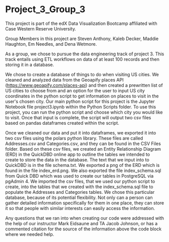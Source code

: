 # Project_3_Group_3
This project is part of the edX Data Visualization Bootcamp affiliated with Case Western Reserve University.

Group Members in this project are Steven Anthony, Kaleb Decker, Maddie Haughton, Em Needles, and Dena Wetmore.

As a group, we chose to pursue the data engineering track of project 3. This track entails using ETL workflows on data of at least 100 records and then storing it in a database.

We chose to create a database of things to do when visiting US cities.  We cleaned and analyzed data from the Geoapify places API (https://www.geoapify.com/places-api) and then created a prewritten list of US cities to choose from and an option for the user to input US city coordinates in the python script to get information on places to visit in the user's chosen city. Our main python script for this project is the Jupyter Notebook file project3.ipynb within the Python Scripts folder. To use this project, you can run the python script and choose which city you would like to visit. Once that input is complete, the script will output two csv files based on pandas dataframes created within the script.

Once we cleaned our data and put it into dataframes, we exported it into two csv files using the polars python library. These files are called Addresses.csv and Categories.csv, and they can be found in the CSV Files folder. Based on these csv files, we created an Entity Relationship Diagram (ERD) in the QuickDBD online app to outline the tables we intended to create to store the data in the database. The text that we input into to QuickDBD is in the file schema.txt. We exported a png of the ERD which is found in the file index_erd.png. We also exported the file index_schema.sql from Quick DBD which was used to create our tables in PostgreSQL via pgAdmin 4. We imported the csv files, that we used our python script to create, into the tables that we created with the index_schema.sql file to populate the Addresses and Categories tables.  We chose this particular database, because of its potential flexibility. Not only can a person can gather detailed information specifically for them in one place, they can store it so that people with similar interests can easily access the information.

Any questions that we ran into when creating our code were addressed with the help of our instructor Mark Eidsaune and TA Jacob Johnson, or has a commented citation for the source of the information above the code block where we needed help.
